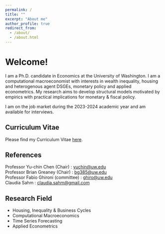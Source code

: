 ```yaml
---
permalink: /
title: ""
excerpt: "About me"
author_profile: true
redirect_from: 
  - /about/
  - /about.html
---
```


Welcome! 
======
I am a Ph.D. candidate in Economics at the University of Washington.
I am a computational macroeconomist with interests in wealth inequality, housing and heterogenous agent DSGEs, monetary policy and applied econometrics. My research aims to develop structural models motivated by empirics with practical implications for monetary & fiscal policy. 

I am on the job market during the 2023-2024 academic year and am available for interviews. 

Curriculum Vitae
------
Please find my Curriculum Vitae [here](https://rdatta2-code.github.io/files/CV_Rajarshi_Datta.pdf).


References
------
Professor Yu-chin Chen (Chair) : [yuchin@uw.edu](mailto:yuchin@uw.edu) <br/>
Professor Brian Greaney (Chair) : [bg385@uw.edu](mailto:bg385@uw.edu) <br/>
Professor Fabio Ghironi (committee) : [ghiro@uw.edu](mailto:ghiro@uw.edu) <br/>
Claudia Sahm : [claudia.sahm@gmail.com](mailto:claudia.sahm@gmail.com) <br/>

Research Field
------
* Housing, Inequality & Business Cycles
* Computational Macroeconomics
* Time Series Forecasting
* Applied Econometrics


  
